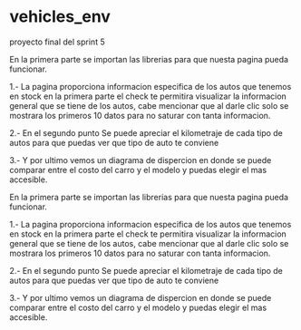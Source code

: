 # vehicles_env
proyecto final del sprint 5 


En la primera parte se importan las librerias para que nuesta pagina pueda funcionar.

1.- La pagina proporciona informacion especifica de los autos que tenemos en stock en la primera parte el check te permitira visualizar la informacion general que se tiene de los autos, cabe mencionar que al darle clic solo se mostrara los primeros 10 datos para no saturar con tanta informacion.

2.- En el segundo punto Se puede apreciar el kilometraje de cada tipo de autos para que puedas ver que tipo de auto te conviene

3.- Y por ultimo vemos un diagrama de dispercion en donde se puede comparar entre el costo del carro y el modelo y puedas elegir el mas accesible.

En la primera parte se importan las librerias para que nuesta pagina pueda funcionar.

1.- La pagina proporciona informacion especifica de los autos que tenemos en stock en la primera parte el check te permitira visualizar la informacion general que se tiene de los autos, cabe mencionar que al darle clic solo se mostrara los primeros 10 datos para no saturar con tanta informacion.

2.- En el segundo punto Se puede apreciar el kilometraje de cada tipo de autos para que puedas ver que tipo de auto te conviene

3.- Y por ultimo vemos un diagrama de dispercion en donde se puede comparar entre el costo del carro y el modelo y puedas elegir el mas accesible.
